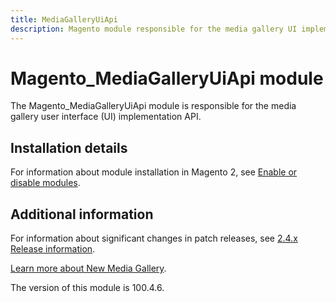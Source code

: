 ```yaml
---
title: MediaGalleryUiApi
description: Magento module responsible for the media gallery UI implementation API
---
```


# Magento_MediaGalleryUiApi module

The Magento_MediaGalleryUiApi module is responsible for the media gallery user interface (UI) implementation API.

## Installation details

For information about module installation in Magento 2, see [Enable or disable modules](https://experienceleague.adobe.com/docs/commerce-operations/installation-guide/tutorials/manage-modules.html).

## Additional information

For information about significant changes in patch releases, see [2.4.x Release information](https://experienceleague.adobe.com/docs/commerce-operations/release/notes/overview.html).

[Learn more about New Media Gallery](https://experienceleague.adobe.com/en/docs/commerce-admin/content-design/wysiwyg/gallery/media-gallery).

<InlineAlert slots="text" />
The version of this module is 100.4.6.
